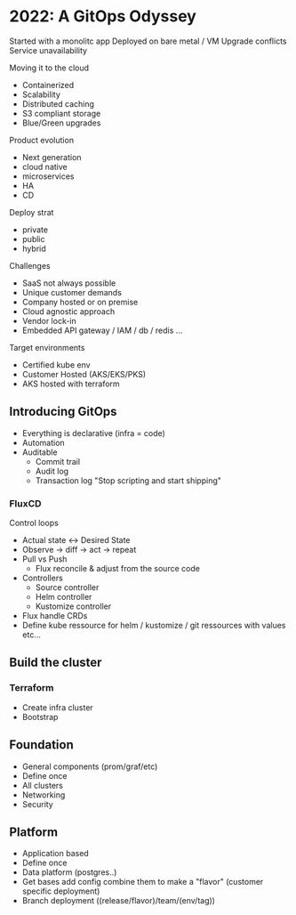# 2022: A GitOps Odyssey
Started with a monolitc app
Deployed on bare metal / VM
Upgrade conflicts
Service unavailability

Moving it to the cloud
- Containerized
- Scalability
- Distributed caching
- S3 compliant storage
- Blue/Green upgrades

Product evolution
- Next generation
- cloud native
- microservices
- HA
- CD

Deploy strat
- private
- public
- hybrid

Challenges
- SaaS not always possible
- Unique customer demands
- Company hosted or on premise
- Cloud agnostic approach
- Vendor lock-in
- Embedded API gateway / IAM / db / redis ...

Target environments
- Certified kube env
- Customer Hosted (AKS/EKS/PKS)
- AKS hosted with terraform

## Introducing GitOps
- Everything is declarative (infra = code)
- Automation
- Auditable
	- Commit trail
	- Audit log
	- Transaction log
"Stop scripting and start shipping"

### FluxCD
Control loops
- Actual state <-> Desired State
- Observe -> diff -> act -> repeat
- Pull vs Push
	- Flux reconcile & adjust from the source code
- Controllers
	- Source controller
	- Helm controller
	- Kustomize controller
- Flux handle CRDs
- Define kube ressource for helm / kustomize / git ressources with values etc...
## Build the cluster
### Terraform
- Create infra cluster
- Bootstrap

## Foundation
- General components (prom/graf/etc)
- Define once
- All clusters
- Networking
- Security
## Platform
- Application based
- Define once
- Data platform (postgres..)
- Get bases add config combine them to make a "flavor" (customer specific deployment)
- Branch deployment ((release/flavor)/team/(env/tag)) 